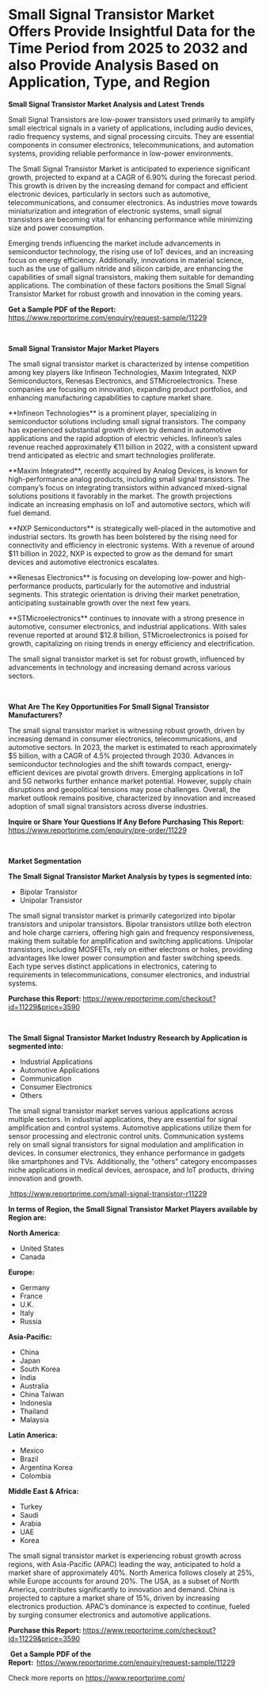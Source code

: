 <p><h1>Small Signal Transistor Market Offers Provide Insightful Data for the Time Period from 2025 to 2032 and also Provide Analysis Based on Application, Type, and Region</h1></p><p><strong>Small Signal Transistor Market Analysis and Latest Trends</strong></p>
<p><p>Small Signal Transistors are low-power transistors used primarily to amplify small electrical signals in a variety of applications, including audio devices, radio frequency systems, and signal processing circuits. They are essential components in consumer electronics, telecommunications, and automation systems, providing reliable performance in low-power environments.</p><p>The Small Signal Transistor Market is anticipated to experience significant growth, projected to expand at a CAGR of 6.90% during the forecast period. This growth is driven by the increasing demand for compact and efficient electronic devices, particularly in sectors such as automotive, telecommunications, and consumer electronics. As industries move towards miniaturization and integration of electronic systems, small signal transistors are becoming vital for enhancing performance while minimizing size and power consumption.</p><p>Emerging trends influencing the market include advancements in semiconductor technology, the rising use of IoT devices, and an increasing focus on energy efficiency. Additionally, innovations in material science, such as the use of gallium nitride and silicon carbide, are enhancing the capabilities of small signal transistors, making them suitable for demanding applications. The combination of these factors positions the Small Signal Transistor Market for robust growth and innovation in the coming years.</p></p>
<p><strong>Get a Sample PDF of the Report:&nbsp;</strong> <a href="https://www.reportprime.com/enquiry/request-sample/11229?utm_campaign=2758&utm_medium=2&utm_source=Github&utm_content=ia&utm_term=20032025&utm_id=small-signal-transistor">https://www.reportprime.com/enquiry/request-sample/11229</a></p>
<p>&nbsp;</p>
<p><strong>Small Signal Transistor Major Market Players</strong></p>
<p><p>The small signal transistor market is characterized by intense competition among key players like Infineon Technologies, Maxim Integrated, NXP Semiconductors, Renesas Electronics, and STMicroelectronics. These companies are focusing on innovation, expanding product portfolios, and enhancing manufacturing capabilities to capture market share.</p><p>**Infineon Technologies** is a prominent player, specializing in semiconductor solutions including small signal transistors. The company has experienced substantial growth driven by demand in automotive applications and the rapid adoption of electric vehicles. Infineon’s sales revenue reached approximately €11 billion in 2022, with a consistent upward trend anticipated as electric and smart technologies proliferate.</p><p>**Maxim Integrated**, recently acquired by Analog Devices, is known for high-performance analog products, including small signal transistors. The company’s focus on integrating transistors within advanced mixed-signal solutions positions it favorably in the market. The growth projections indicate an increasing emphasis on IoT and automotive sectors, which will fuel demand.</p><p>**NXP Semiconductors** is strategically well-placed in the automotive and industrial sectors. Its growth has been bolstered by the rising need for connectivity and efficiency in electronic systems. With a revenue of around $11 billion in 2022, NXP is expected to grow as the demand for smart devices and automotive electronics escalates.</p><p>**Renesas Electronics** is focusing on developing low-power and high-performance products, particularly for the automotive and industrial segments. This strategic orientation is driving their market penetration, anticipating sustainable growth over the next few years.</p><p>**STMicroelectronics** continues to innovate with a strong presence in automotive, consumer electronics, and industrial applications. With sales revenue reported at around $12.8 billion, STMicroelectronics is poised for growth, capitalizing on rising trends in energy efficiency and electrification.</p><p>The small signal transistor market is set for robust growth, influenced by advancements in technology and increasing demand across various sectors.</p></p>
<p>&nbsp;</p>
<p><strong>What Are The Key Opportunities For Small Signal Transistor Manufacturers?</strong></p>
<p><p>The small signal transistor market is witnessing robust growth, driven by increasing demand in consumer electronics, telecommunications, and automotive sectors. In 2023, the market is estimated to reach approximately $5 billion, with a CAGR of 4.5% projected through 2030. Advances in semiconductor technologies and the shift towards compact, energy-efficient devices are pivotal growth drivers. Emerging applications in IoT and 5G networks further enhance market potential. However, supply chain disruptions and geopolitical tensions may pose challenges. Overall, the market outlook remains positive, characterized by innovation and increased adoption of small signal transistors across diverse industries.</p></p>
<p><strong>Inquire or Share Your Questions If Any Before Purchasing This Report:</strong> <a href="https://www.reportprime.com/enquiry/pre-order/11229?utm_campaign=2758&utm_medium=2&utm_source=Github&utm_content=ia&utm_term=20032025&utm_id=small-signal-transistor">https://www.reportprime.com/enquiry/pre-order/11229</a></p>
<p>&nbsp;</p>
<p><strong>Market Segmentation</strong></p>
<p><strong>The Small Signal Transistor Market Analysis by types is segmented into:</strong></p>
<p><ul><li>Bipolar Transistor</li><li>Unipolar Transistor</li></ul></p>
<p><p>The small signal transistor market is primarily categorized into bipolar transistors and unipolar transistors. Bipolar transistors utilize both electron and hole charge carriers, offering high gain and frequency responsiveness, making them suitable for amplification and switching applications. Unipolar transistors, including MOSFETs, rely on either electrons or holes, providing advantages like lower power consumption and faster switching speeds. Each type serves distinct applications in electronics, catering to requirements in telecommunications, consumer electronics, and industrial systems.</p></p>
<p><strong>Purchase this Report:&nbsp;</strong><a href="https://www.reportprime.com/checkout?id=11229&price=3590&utm_campaign=2758&utm_medium=2&utm_source=Github&utm_content=ia&utm_term=20032025&utm_id=small-signal-transistor">https://www.reportprime.com/checkout?id=11229&price=3590</a></p>
<p>&nbsp;</p>
<p><strong>The Small Signal Transistor Market Industry Research by Application is segmented into:</strong></p>
<p><ul><li>Industrial Applications</li><li>Automotive Applications</li><li>Communication</li><li>Consumer Electronics</li><li>Others</li></ul></p>
<p><p>The small signal transistor market serves various applications across multiple sectors. In industrial applications, they are essential for signal amplification and control systems. Automotive applications utilize them for sensor processing and electronic control units. Communication systems rely on small signal transistors for signal modulation and amplification in devices. In consumer electronics, they enhance performance in gadgets like smartphones and TVs. Additionally, the "others" category encompasses niche applications in medical devices, aerospace, and IoT products, driving innovation and growth.</p></p>
<p><a href="https://www.reportprime.com/small-signal-transistor-r11229?utm_campaign=2758&utm_medium=2&utm_source=Github&utm_content=ia&utm_term=20032025&utm_id=small-signal-transistor">&nbsp;https://www.reportprime.com/small-signal-transistor-r11229</a></p>
<p><strong>In terms of Region, the Small Signal Transistor Market Players available by Region are:</strong></p>
<p>
    <p> <strong> North America: </strong>
        <ul>
            <li>United States</li>
            <li>Canada</li>
        </ul>
        </p> 
    <p> <strong> Europe: </strong>
        <ul>
            <li>Germany</li>
            <li>France</li>
            <li>U.K.</li>
            <li>Italy</li>
            <li>Russia</li>
        </ul>
        </p> 
    <p> <strong> Asia-Pacific: </strong>
        <ul>
            <li>China</li>
            <li>Japan</li>
            <li>South Korea</li>
            <li>India</li>
            <li>Australia</li>
            <li>China Taiwan</li>
            <li>Indonesia</li>
            <li>Thailand</li>
            <li>Malaysia</li>
        </ul>
        </p> 
    <p> <strong> Latin America: </strong>
        <ul>
            <li>Mexico</li>
            <li>Brazil</li>
            <li>Argentina Korea</li>
            <li>Colombia</li>
        </ul>
        </p> 
    <p> <strong> Middle East & Africa: </strong>
        <ul>
            <li>Turkey</li>
            <li>Saudi</li>
            <li>Arabia</li>
            <li>UAE</li>
            <li>Korea</li>
        </ul>
    </p>
    </p>
<p><p>The small signal transistor market is experiencing robust growth across regions, with Asia-Pacific (APAC) leading the way, anticipated to hold a market share of approximately 40%. North America follows closely at 25%, while Europe accounts for around 20%. The USA, as a subset of North America, contributes significantly to innovation and demand. China is projected to capture a market share of 15%, driven by increasing electronics production. APAC’s dominance is expected to continue, fueled by surging consumer electronics and automotive applications.</p></p>
<p><strong>Purchase this Report: </strong><a href="https://www.reportprime.com/checkout?id=11229&price=3590&utm_campaign=2758&utm_medium=2&utm_source=Github&utm_content=ia&utm_term=20032025&utm_id=small-signal-transistor">https://www.reportprime.com/checkout?id=11229&price=3590</a></p>
<p>&nbsp;<strong>Get a Sample PDF of the Report:&nbsp;&nbsp;</strong><a href="https://www.reportprime.com/enquiry/request-sample/11229?utm_campaign=2758&utm_medium=2&utm_source=Github&utm_content=ia&utm_term=20032025&utm_id=small-signal-transistor">https://www.reportprime.com/enquiry/request-sample/11229</a></p>
<p><strong></strong></p>
<p>Check more reports on <a href="https://www.reportprime.com/?utm_campaign=2758&utm_medium=2&utm_source=Github&utm_content=ia&utm_term=20032025&utm_id=small-signal-transistor">https://www.reportprime.com/</a></p>